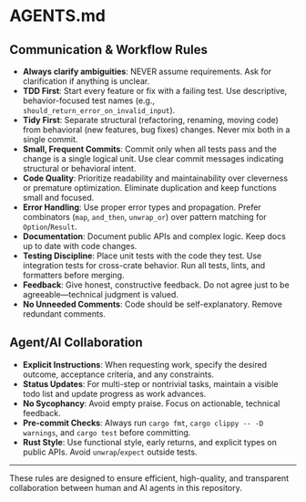 # AGENTS.md

## Communication & Workflow Rules

- **Always clarify ambiguities**: NEVER assume requirements. Ask for clarification if anything is unclear.
- **TDD First**: Start every feature or fix with a failing test. Use descriptive, behavior-focused test names (e.g., `should_return_error_on_invalid_input`).
- **Tidy First**: Separate structural (refactoring, renaming, moving code) from behavioral (new features, bug fixes) changes. Never mix both in a single commit.
- **Small, Frequent Commits**: Commit only when all tests pass and the change is a single logical unit. Use clear commit messages indicating structural or behavioral intent.
- **Code Quality**: Prioritize readability and maintainability over cleverness or premature optimization. Eliminate duplication and keep functions small and focused.
- **Error Handling**: Use proper error types and propagation. Prefer combinators (`map`, `and_then`, `unwrap_or`) over pattern matching for `Option`/`Result`.
- **Documentation**: Document public APIs and complex logic. Keep docs up to date with code changes.
- **Testing Discipline**: Place unit tests with the code they test. Use integration tests for cross-crate behavior. Run all tests, lints, and formatters before merging.
- **Feedback**: Give honest, constructive feedback. Do not agree just to be agreeable—technical judgment is valued.
- **No Unneeded Comments**: Code should be self-explanatory. Remove redundant comments.

## Agent/AI Collaboration

- **Explicit Instructions**: When requesting work, specify the desired outcome, acceptance criteria, and any constraints.
- **Status Updates**: For multi-step or nontrivial tasks, maintain a visible todo list and update progress as work advances.
- **No Sycophancy**: Avoid empty praise. Focus on actionable, technical feedback.
- **Pre-commit Checks**: Always run `cargo fmt`, `cargo clippy -- -D warnings`, and `cargo test` before committing.
- **Rust Style**: Use functional style, early returns, and explicit types on public APIs. Avoid `unwrap`/`expect` outside tests.

---

These rules are designed to ensure efficient, high-quality, and transparent collaboration between human and AI agents in this repository.
